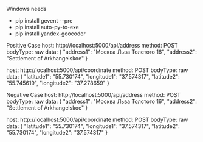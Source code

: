 Windows needs
- pip install gevent --pre
- pip install auto-py-to-exe
- pip install yandex-geocoder

Positive Case
host: http://localhost:5000/api/address
method: POST
bodyType: raw
data: {
    "address1": "Москва Льва Толстого 16",
    "address2": "Settlement of Arkhangelskoe"
}

host: http://localhost:5000/api/coordinate
method: POST
bodyType: raw
data: {
    "latitude1": "55.730174",
    "longitude1": "37.574317",
    "latitude2": "55.745619",
    "longitude2": "37.278659"
}

Negative Case
host: http://localhost:5000/api/address
method: POST
bodyType: raw
data: {
    "address1": "Москва Льва Толстого 16",
    "address2": "Settlement of Arkhangelskoe"
}

host: http://localhost:5000/api/coordinate
method: POST
bodyType: raw
data: {
    "latitude1": "55.730174",
    "longitude1": "37.574317",
    "latitude2": "55.730174",
    "longitude2": "37.574317"
}